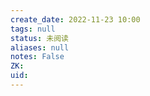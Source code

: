 ```yaml
---
create_date: 2022-11-23 10:00
tags: null
status: 未阅读 
aliases: null
notes: False
ZK: 
uid: 
---
```





